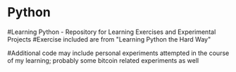 # Python
#Learning Python - Repository for Learning Exercises and Experimental Projects
#Exercise included are from "Learning Python the Hard Way"

#Additional code may include personal experiments attempted in the course of my learning; probably some bitcoin related experiments as well
